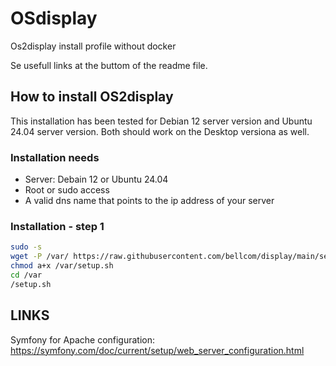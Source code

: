 # OSdisplay
Os2display install profile without docker

Se usefull links at the buttom of the readme file. 

## How to install OS2display
This installation has been tested for Debian 12 server version and Ubuntu 24.04 server version. 
Both should work on the Desktop versiona as well. 

### Installation needs
- Server: Debain 12 or Ubuntu 24.04
- Root or sudo access
- A valid dns name that points to the ip address of your server

### Installation - step 1
```bash
sudo -s
wget -P /var/ https://raw.githubusercontent.com/bellcom/display/main/setup.sh 
chmod a+x /var/setup.sh
cd /var
/setup.sh
```


## LINKS
Symfony for Apache configuration: https://symfony.com/doc/current/setup/web_server_configuration.html
 
